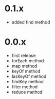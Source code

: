 # 0.1.x

* added find method

# 0.0.x

* first release
* forEach method
* map method
* keyOf method
* lasKeyOf method
* findKey method
* filter method
* reduce method
